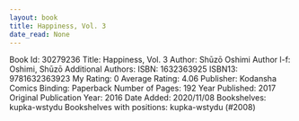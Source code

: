 ```yaml
---
layout: book
title: Happiness, Vol. 3
date_read: None
---
```


Book Id: 30279236
Title: Happiness, Vol. 3
Author: Shūzō Oshimi
Author l-f: Oshimi, Shūzō
Additional Authors: 
ISBN: 1632363925
ISBN13: 9781632363923
My Rating: 0
Average Rating: 4.06
Publisher: Kodansha Comics
Binding: Paperback
Number of Pages: 192
Year Published: 2017
Original Publication Year: 2016
Date Added: 2020/11/08
Bookshelves: kupka-wstydu
Bookshelves with positions: kupka-wstydu (#2008)

